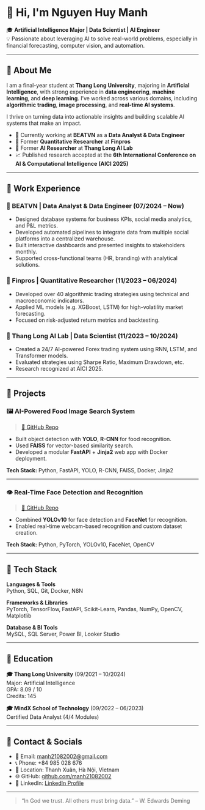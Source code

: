 # 👋 Hi, I'm Nguyen Huy Manh

🎓 **Artificial Intelligence Major | Data Scientist | AI Engineer**  
💡 Passionate about leveraging AI to solve real-world problems, especially in financial forecasting, computer vision, and automation.

---

## 🧠 About Me

I am a final-year student at **Thang Long University**, majoring in **Artificial Intelligence**, with strong experience in **data engineering**, **machine learning**, and **deep learning**. I’ve worked across various domains, including **algorithmic trading**, **image processing**, and **real-time AI systems**.

I thrive on turning data into actionable insights and building scalable AI systems that make an impact.

- 🔭 Currently working at **BEATVN** as a **Data Analyst & Data Engineer**
- 🧠 Former **Quantitative Researcher** at **Finpros**
- 🤖 Former **AI Researcher** at **Thang Long AI Lab**
- 📈 Published research accepted at the **6th International Conference on AI & Computational Intelligence (AICI 2025)**

---

## 💼 Work Experience

### 🔹 BEATVN | Data Analyst & Data Engineer (07/2024 – Now)
- Designed database systems for business KPIs, social media analytics, and P&L metrics.
- Developed automated pipelines to integrate data from multiple social platforms into a centralized warehouse.
- Built interactive dashboards and presented insights to stakeholders monthly.
- Supported cross-functional teams (HR, branding) with analytical solutions.

### 🔹 Finpros | Quantitative Researcher (11/2023 – 06/2024)
- Developed over 40 algorithmic trading strategies using technical and macroeconomic indicators.
- Applied ML models (e.g. XGBoost, LSTM) for high-volatility market forecasting.
- Focused on risk-adjusted return metrics and backtesting.

### 🔹 Thang Long AI Lab | Data Scientist (11/2023 – 10/2024)
- Created a 24/7 AI-powered Forex trading system using RNN, LSTM, and Transformer models.
- Evaluated strategies using Sharpe Ratio, Maximum Drawdown, etc.
- Research recognized at AICI 2025.

---

## 🚀 Projects

### 🖼️ AI-Powered Food Image Search System
> [🔗 GitHub Repo](https://github.com/manh21082002/image-search-ai)

- Built object detection with **YOLO**, **R-CNN** for food recognition.
- Used **FAISS** for vector-based similarity search.
- Developed a modular **FastAPI** + **Jinja2** web app with Docker deployment.

**Tech Stack:** Python, FastAPI, YOLO, R-CNN, FAISS, Docker, Jinja2

---

### 👁️ Real-Time Face Detection and Recognition
> [🔗 GitHub Repo](https://github.com/manh21082002/yolov10-and-facenet-pytorch)

- Combined **YOLOv10** for face detection and **FaceNet** for recognition.
- Enabled real-time webcam-based recognition and custom dataset creation.

**Tech Stack:** Python, PyTorch, YOLOv10, FaceNet, OpenCV

---

## 🧰 Tech Stack

**Languages & Tools**  
Python, SQL, Git, Docker, N8N

**Frameworks & Libraries**  
PyTorch, TensorFlow, FastAPI, Scikit-Learn, Pandas, NumPy, OpenCV, Matplotlib

**Database & BI Tools**  
MySQL, SQL Server, Power BI, Looker Studio

---

## 📜 Education

**🎓 Thang Long University** (09/2021 – 10/2024)  
Major: Artificial Intelligence  
GPA: 8.09 / 10  
Credits: 145

**🎓 MindX School of Technology** (09/2022 – 06/2023)  
Certified Data Analyst (4/4 Modules)

---

## 🔗 Contact & Socials

- 📧 Email: [manh21082002@gmail.com](mailto:manh21082002@gmail.com)
- 📞 Phone: +84 985 028 676
- 📍 Location: Thanh Xuân, Hà Nội, Vietnam
- 🌐 GitHub: [github.com/manh21082002](https://github.com/manh21082002)
- 🔗 LinkedIn: [LinkedIn Profile](https://www.linkedin.com/in/m%E1%BA%A1nh-nguy%E1%BB%85n-huy-b6ba89269/)

---

> “In God we trust. All others must bring data.” – W. Edwards Deming

